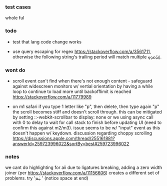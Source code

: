 ### test cases

whole
ful

### todo

- test that lang code change works

- use query escaping for regex https://stackoverflow.com/a/3561711, otherwise the following string's trailing period will match multiple 
ܩܲܕ݇ܡܘܼܟ݂.

### wont do
- scroll event can't find when there's not enough content - safeguard against widescreen monitors w/ vertial orientation by having a while loop to continue to load more until backofflimit is reached https://stackoverflow.com/a/11779989

- on m1 safari if you type 1 letter like "p", then delete, then type again "p" the scroll becomes stiff and doesn't scroll through. this can be mitigated by setting ::-webkit-scrollbar to display: none or we using async call with 0 to delay to wait for call stack to finish before updating UI (need to confirm this against m2/m3).  issue seems to be w/ "input" event as this doesn't happen w/ keydown.  discussion regarding choppy scrolling https://discussions.apple.com/thread/255161881?answerId=259723996022&sortBy=best#259723996022



### notes
we cant do highlighting for aii due to ligatures breaking, adding a zero width joiner (per https://stackoverflow.com/a/11156606) creates a different set of problems.  try 'ܚܲܡ ' (notice space at end)
